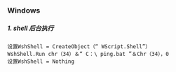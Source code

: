 ### Windows 


##### 1. shell 后台执行
```
设置WshShell = CreateObject（“ WScript.Shell”）
WshShell.Run chr（34）＆“ C：\ ping.bat ”＆Chr（34），0
设置WshShell = Nothing
```
